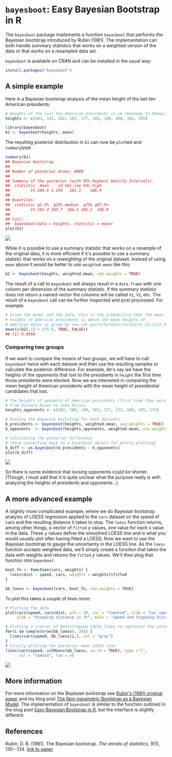 `bayesboot`: Easy Bayesian Bootstrap in R
=========================================

The `bayesboot` package implements a function `bayesboot` that performs the Bayesian bootstrap introduced by Rubin (1981). The implementation can both handle summary statistics that works on a weighted version of the data or that works on a resampled data set.

`bayesboot` is available on CRAN and can be installed in the usual way:

``` r
install.packages("bayesboot")
```

A simple example
----------------

Here is a Bayesian bootstrap analysis of the mean height of the last ten American presidents:

``` r
# Heights of the last ten American presidents in cm (Kennedy to Obama).
heights <- c(183, 192, 182, 183, 177, 185, 188, 188, 182, 185)

library(bayesboot)
b1 <- bayesboot(heights, mean)
```

The resulting posterior distribution in `b1` can now be `plot`ted and `summary`ized:

``` r
summary(b1)
## Bayesian bootstrap
## 
## Number of posterior draws: 4000 
## 
## Summary of the posterior (with 95% Highest Density Intervals):
##  statistic  mean    sd hdi.low hdi.high
##         V1 184.5 1.154   182.3    186.9
## 
## Quantiles:
##  statistic q2.5%  q25% median  q75% q97.5%
##         V1 182.3 183.7  184.5 185.2  186.9
## 
## Call:
##  bayesboot(data = heights, statistic = mean)
plot(b1)
```

![](README-files/README-president_summary-1.png)<!-- -->

While it is possible to use a summary statistic that works on a resample of the original data, it is more efficient if it's possible to use a summary statistic that works on a *reweighting* of the original dataset. Instead of using `mean` above it would be better to use `weighted.mean` like this:

``` r
b2 <- bayesboot(heights, weighted.mean, use.weights = TRUE)
```

The result of a call to `bayesboot` will always result in a `data.frame` with one column per dimension of the summary statistic. If the summary statistic does not return a named vector the columns will be called `V1`, `V2`, etc. The result of a `bayesboot` call can be further inspected and post processed. For example:

``` r
# Given the model and the data, this is the probability that the mean
# heights of American presidents is above the mean heights of
# American males as given by www.cdc.gov/nchs/data/series/sr_11/sr11_252.pdf
mean(c(b2[,1] > 175.9, TRUE, FALSE))
## [1] 0.9998
```

### Comparing two groups

If we want to compare the means of two groups, we will have to call `bayesboot` twice with each dataset and then use the resulting samples to calculate the posterior difference. For example, let's say we have the heights of the opponents that lost to the presidents in `height` the first time those presidents were elected. Now we are interested in comparing the mean height of American presidents with the mean height of presidential candidates that lost.

``` r
# The heights of oponents of American presidents (first time they were elected).
# From Richard Nixon to John McCain
heights_opponents <- c(182, 180, 180, 183, 177, 173, 188, 185, 175)

# Running the Bayesian bootstrap for both datasets
b_presidents <- bayesboot(heights, weighted.mean, use.weights = TRUE)
b_opponents  <- bayesboot(heights_opponents, weighted.mean, use.weights = TRUE)

# Calculating the posterior difference
# (here converting back to a bayesboot object for pretty plotting)
b_diff <- as.bayesboot(b_presidents - b_opponents)
plot(b_diff)
```

![](README-files/README-height_comparison-1.png)<!-- -->

So there is some evidence that loosing opponents could be shorter. (Though, I must add that it is quite unclear what the purpose really is with analyzing the heights of presidents and opponents...)

A more advanced example
-----------------------

A slightly more complicated example, where we do Bayesian bootstrap analysis of LOESS regression applied to the `cars` dataset on the speed of cars and the resulting distance it takes to stop. The `loess` function returns, among other things, a vector of `fitted` *y* values, one value for each *x* value in the data. These *y* values define the smoothed LOESS line and is what you would usually plot after having fitted a LOESS. Now we want to use the Bayesian bootstrap to gauge the uncertainty in the LOESS line. As the `loess` function accepts weighted data, we'll simply create a function that takes the data with weights and returns the `fitted` *y* values. We'll then plug that function into `bayesboot`:

``` r
boot_fn <- function(cars, weights) {
  loess(dist ~ speed, cars, weights = weights)$fitted
}

bb_loess <- bayesboot(cars, boot_fn, use.weights = TRUE)
```

To plot this takes a couple of lines more:

``` r
# Plotting the data
plot(cars$speed, cars$dist, pch = 20, col = "tomato4", xlab = "Car speed in mph", 
     ylab = "Stopping distance in ft", main = "Speed and Stopping distances of Cars")

# Plotting a scatter of Bootstrapped LOESS lines to represent the uncertainty.
for(i in sample(nrow(bb_loess), 20)) {
  lines(cars$speed, bb_loess[i,], col = "gray")
}
# Finally plotting the posterior mean LOESS line
lines(cars$speed, colMeans(bb_loess, na.rm = TRUE), type ="l",
      col = "tomato", lwd = 4)
```

![](README-files/README-car_plot-1.png)<!-- -->

More information
----------------

For more information on the Bayesian bootstrap see [Rubin's (1981) original paper](https://projecteuclid.org/euclid.aos/1176345338) and my blog post [The Non-parametric Bootstrap as a Bayesian Model](http://sumsar.net/blog/2015/04/the-non-parametric-bootstrap-as-a-bayesian-model/). The implementation of `bayesboot` is similar to the function outlined in the blog post [Easy Bayesian Bootstrap in R](http://sumsar.net/blog/2015/07/easy-bayesian-bootstrap-in-r/), but the interface is slightly different.

References
----------

Rubin, D. B. (1981). The Bayesian bootstrap. *The annals of statistics*, 9(1), 130--134. [link to paper](https://projecteuclid.org/euclid.aos/1176345338)
